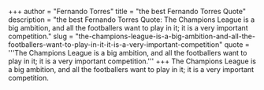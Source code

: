 +++
author = "Fernando Torres"
title = "the best Fernando Torres Quote"
description = "the best Fernando Torres Quote: The Champions League is a big ambition, and all the footballers want to play in it; it is a very important competition."
slug = "the-champions-league-is-a-big-ambition-and-all-the-footballers-want-to-play-in-it-it-is-a-very-important-competition"
quote = '''The Champions League is a big ambition, and all the footballers want to play in it; it is a very important competition.'''
+++
The Champions League is a big ambition, and all the footballers want to play in it; it is a very important competition.
